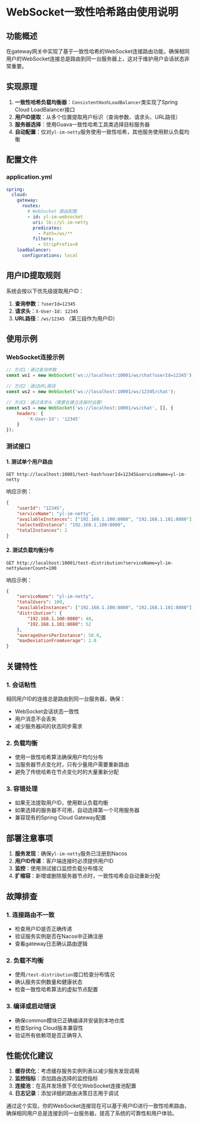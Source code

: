 # WebSocket一致性哈希路由使用说明

## 功能概述

在gateway网关中实现了基于一致性哈希的WebSocket连接路由功能，确保相同用户的WebSocket连接总是路由到同一台服务器上，这对于维护用户会话状态非常重要。

## 实现原理

1. **一致性哈希负载均衡器**：`ConsistentHashLoadBalancer`类实现了Spring Cloud LoadBalancer接口
2. **用户ID提取**：从多个位置提取用户标识（查询参数、请求头、URL路径）
3. **服务器选择**：使用Guava一致性哈希工具类选择目标服务器
4. **自动配置**：仅对`yl-im-netty`服务使用一致性哈希，其他服务使用默认负载均衡

## 配置文件

### application.yml
```yaml
spring:
  cloud:
    gateway:
      routes:
        # WebSocket 路由配置
        - id: yl-im-websocket
          uri: lb://yl-im-netty
          predicates:
            - Path=/ws/**
          filters:
            - StripPrefix=0
    loadbalancer:
      configurations: local
```

## 用户ID提取规则

系统会按以下优先级提取用户ID：

1. **查询参数**：`?userId=12345`
2. **请求头**：`X-User-Id: 12345`
3. **URL路径**：`/ws/12345` （第三段作为用户ID）

## 使用示例

### WebSocket连接示例

```javascript
// 方式1：通过查询参数
const ws1 = new WebSocket('ws://localhost:10001/ws/chat?userId=12345');

// 方式2：通过URL路径
const ws2 = new WebSocket('ws://localhost:10001/ws/12345/chat');

// 方式3：通过请求头（需要在建立连接时设置）
const ws3 = new WebSocket('ws://localhost:10001/ws/chat', [], {
    headers: {
        'X-User-Id': '12345'
    }
});
```

### 测试接口

#### 1. 测试单个用户路由
```
GET http://localhost:10001/test-hash?userId=12345&serviceName=yl-im-netty
```

响应示例：
```json
{
    "userId": "12345",
    "serviceName": "yl-im-netty",
    "availableInstances": ["192.168.1.100:8080", "192.168.1.101:8080"],
    "selectedInstance": "192.168.1.100:8080",
    "totalInstances": 2
}
```

#### 2. 测试负载均衡分布
```
GET http://localhost:10001/test-distribution?serviceName=yl-im-netty&userCount=100
```

响应示例：
```json
{
    "serviceName": "yl-im-netty",
    "totalUsers": 100,
    "availableInstances": ["192.168.1.100:8080", "192.168.1.101:8080"],
    "distribution": {
        "192.168.1.100:8080": 48,
        "192.168.1.101:8080": 52
    },
    "averageUsersPerInstance": 50.0,
    "maxDeviationFromAverage": 2.0
}
```

## 关键特性

### 1. 会话粘性
相同用户ID的连接总是路由到同一台服务器，确保：
- WebSocket会话状态一致性
- 用户消息不会丢失
- 减少服务器间的状态同步需求

### 2. 负载均衡
- 使用一致性哈希算法确保用户均匀分布
- 当服务器节点变化时，只有少量用户需要重新路由
- 避免了传统哈希在节点变化时的大量重新分配

### 3. 容错处理
- 如果无法提取用户ID，使用默认负载均衡
- 如果选择的服务器不可用，自动选择第一个可用服务器
- 兼容现有的Spring Cloud Gateway配置

## 部署注意事项

1. **服务发现**：确保`yl-im-netty`服务已注册到Nacos
2. **用户ID传递**：客户端连接时必须提供用户ID
3. **监控**：使用测试接口监控负载分布情况
4. **扩缩容**：新增或删除服务器节点时，一致性哈希会自动重新分配

## 故障排查

### 1. 连接路由不一致
- 检查用户ID是否正确传递
- 验证服务实例是否在Nacos中正确注册
- 查看gateway日志确认路由逻辑

### 2. 负载不均衡
- 使用`/test-distribution`接口检查分布情况
- 确认服务实例数量和健康状态
- 检查一致性哈希算法的虚拟节点配置

### 3. 编译或启动错误
- 确保common模块已正确编译并安装到本地仓库
- 检查Spring Cloud版本兼容性
- 验证所有依赖项是否正确导入

## 性能优化建议

1. **缓存优化**：考虑缓存服务实例列表以减少服务发现调用
2. **监控指标**：添加路由选择的监控指标
3. **连接池**：在高并发场景下优化WebSocket连接池配置
4. **日志记录**：添加详细的路由决策日志用于调试

通过这个实现，你的WebSocket连接现在可以基于用户ID进行一致性哈希路由，确保相同用户总是连接到同一台服务器，提高了系统的可靠性和用户体验。
